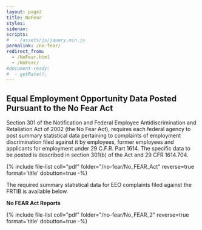 ```yaml
---
layout: page2
title: NoFear
styles:
sidenav:
scripts:
#  - /assets/js/jquery.min.js
permalink: /no-fear/
redirect_from:
  - /NoFear.html
  - /NoFear/
#document-ready:
#  - getRate();
---
```


## Equal Employment Opportunity Data Posted Pursuant to the No Fear Act

Section 301 of the Notification and Federal Employee Antidiscrimination and Retaliation Act of 2002 (the No Fear Act), requires each federal agency to post summary statistical data pertaining to complaints of employment discrimination filed against it by employees, former employees and applicants for employment under 29 C.F.R. Part 1614. The specific data to be posted is described in section 301(b) of the Act and 29 CFR 1614.704.

{% include file-list coll="pdf" folder="/no-fear/No_FEAR_Act" reverse=true format='title' dobutton=true -%}

The required summary statistical data for EEO complaints filed against the FRTIB is available below.

__No FEAR Act Reports__

{% include file-list coll="pdf" folder="/no-fear/No_FEAR_2" reverse=true format='title' dobutton=true -%}

<!-- CONTENT END -->
